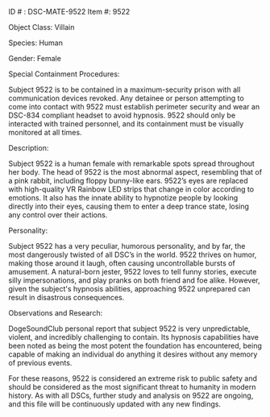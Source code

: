 ID # : DSC-MATE-9522
Item #: 9522

Object Class: Villain

Species: Human

Gender: Female

Special Containment Procedures:

Subject 9522 is to be contained in a maximum-security prison with all communication devices revoked. Any detainee or person attempting to come into contact with 9522 must establish perimeter security and wear an DSC-834 compliant headset to avoid hypnosis. 9522 should only be interacted with trained personnel, and its containment must be visually monitored at all times.

Description:

Subject 9522 is a human female with remarkable spots spread throughout her body. The head of 9522 is the most abnormal aspect, resembling that of a pink rabbit, including floppy bunny-like ears. 9522’s eyes are replaced with high-quality VR Rainbow LED strips that change in color according to emotions. It also has the innate ability to hypnotize people by looking directly into their eyes, causing them to enter a deep trance state, losing any control over their actions.

Personality:

Subject 9522 has a very peculiar, humorous personality, and by far, the most dangerously twisted of all DSC’s in the world. 9522 thrives on humor, making those around it laugh, often causing uncontrollable bursts of amusement. A natural-born jester, 9522 loves to tell funny stories, execute silly impersonations, and play pranks on both friend and foe alike. However, given the subject's hypnosis abilities, approaching 9522 unprepared can result in disastrous consequences.

Observations and Research:

DogeSoundClub personal report that subject 9522 is very unpredictable, violent, and incredibly challenging to contain. Its hypnosis capabilities have been noted as being the most potent the foundation has encountered, being capable of making an individual do anything it desires without any memory of previous events.

For these reasons, 9522 is considered an extreme risk to public safety and should be considered as the most significant threat to humanity in modern history. As with all DSCs, further study and analysis on 9522 are ongoing, and this file will be continuously updated with any new findings.